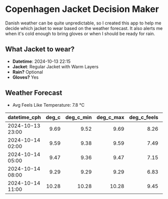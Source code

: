 
# Copenhagen Jacket Decision Maker

Danish weather can be quite unpredictable, so I created this app to help me decide which jacket to wear based on the weather forecast. 
It also alerts me when it's cold enough to bring gloves or when I should be ready for rain.

## What Jacket to wear?

- **Datetime**: 2024-10-13 22:15
- **Jacket**: Regular Jacket with Warm Layers
- **Rain?** Optional
- **Gloves?** Yes

## Weather Forecast
- Avg Feels Like Temperature: 7.8 °C

| datetime_cph     |   deg_c |   deg_c_min |   deg_c_max |   deg_c_feels | weather   | wind   | rain   |
|:-----------------|--------:|------------:|------------:|--------------:|:----------|:-------|:-------|
| 2024-10-13 23:00 |    9.69 |        9.52 |        9.69 |          8.26 | Clouds    | Low    | None   |
| 2024-10-14 02:00 |    9.59 |        9.38 |        9.59 |          7.49 | Clouds    | Low    | None   |
| 2024-10-14 05:00 |    9.47 |        9.36 |        9.47 |          7.15 | Clouds    | Low    | None   |
| 2024-10-14 08:00 |    9.29 |        9.29 |        9.29 |          6.83 | Clouds    | Low    | None   |
| 2024-10-14 11:00 |   10.28 |       10.28 |       10.28 |          9.45 | Rain      | High   | Low    |
        